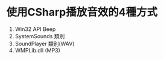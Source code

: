 # 使用CSharp播放音效的4種方式

1. Win32 API Beep
2. SystemSounds 類別
3. SoundPlayer 類別(WAV)
4. WMPLib.dll (MP3)
